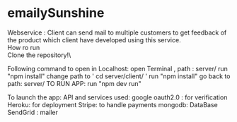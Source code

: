 # emailySunshine
Webservice : Client can send mail to multiple customers to get feedback of the product which client have developed using this service.\
How ro run \
Clone the repository!\

Following command to open in Localhost:
open Terminal , path : server/
run "npm install"
change path to ' cd server/client/ '
run "npm install"
go back to path: server/
TO RUN APP: run "npm dev run"

To launch the app:
API and services used:
google oauth2.0 : for verification
Heroku: for deployment
Stripe: to handle payments
mongodb: DataBase
SendGrid : mailer 

